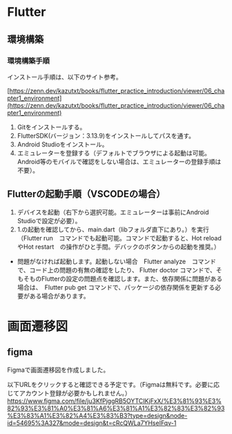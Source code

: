 # Flutter
## 環境構築
### 環境構築手順

インストール手順は、以下のサイト参考。

[https://zenn.dev/kazutxt/books/flutter_practice_introduction/viewer/06_chapter1_environment](https://zenn.dev/kazutxt/books/flutter_practice_introduction/viewer/06_chapter1_environment)

1. Gitをインストールする。
2. FlutterSDK(バージョン：3.13.9)をインストールしてパスを通す。
3. Android Studioをインストール。
4. エミュレーターを登録する（デフォルトでブラウザによる起動は可能。Android等のモバイルで確認をしない場合は、エミュレーターの登録手順は不要）。

## Flutterの起動手順（VSCODEの場合）
1. デバイスを起動（右下から選択可能。エミュレーターは事前にAndroid Studioで設定が必要）。
2. 1.の起動を確認してから、main.dart（libフォルダ直下にあり。）を実行（Flutter run　コマンドでも起動可能。コマンドで起動すると、Hot reloadやHot restart　の操作がひと手間。デバックのボタンからの起動を推奨。）

* 問題がなければ起動します。起動しない場合　Flutter analyze　コマンドで、コード上の問題の有無の確認をしたり、 Flutter doctor コマンドで、そもそものFlutterの設定の問題点を確認します。また、依存関係に問題がある場合は、　Flutter pub get コマンドで、パッケージの依存関係を更新する必要がある場合があります。


# 画面遷移図
## figma

Figmaで画面遷移図を作成しました。

以下URLをクリックすると確認できる予定です。（Figmaは無料です。必要に応じてアカウント登録が必要かもしれません。）
https://www.figma.com/file/ju3KfPjggRB5OYTCIKjFxX/%E3%81%93%E3%82%93%E3%81%A0%E3%81%A6%E3%81%A1%E3%82%83%E3%82%93%E3%83%A1%E3%82%A4%E3%83%B3?type=design&node-id=54695%3A327&mode=design&t=cRcQWLa7YHseIFqv-1